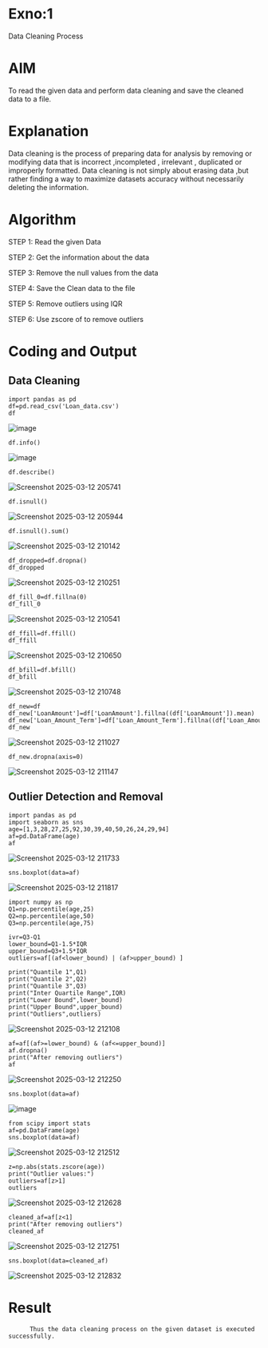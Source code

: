 # Exno:1
Data Cleaning Process

# AIM
To read the given data and perform data cleaning and save the cleaned data to a file.

# Explanation
Data cleaning is the process of preparing data for analysis by removing or modifying data that is incorrect ,incompleted , irrelevant , duplicated or improperly formatted. Data cleaning is not simply about erasing data ,but rather finding a way to maximize datasets accuracy without necessarily deleting the information.

# Algorithm
STEP 1: Read the given Data

STEP 2: Get the information about the data

STEP 3: Remove the null values from the data

STEP 4: Save the Clean data to the file

STEP 5: Remove outliers using IQR

STEP 6: Use zscore of to remove outliers

# Coding and Output
##  Data Cleaning
   ```
import pandas as pd
df=pd.read_csv('Loan_data.csv')
df
```
![image](https://github.com/user-attachments/assets/cb677b6c-086a-46ec-87d9-2a3a736d1cca)
```
df.info()
```
![image](https://github.com/user-attachments/assets/6342c7a3-96b1-49f9-9dc1-3d642acfa0c7)
```
df.describe()
```
![Screenshot 2025-03-12 205741](https://github.com/user-attachments/assets/2e5196ce-2086-43c2-88ea-c850ca86f18f)
```
df.isnull()
```
![Screenshot 2025-03-12 205944](https://github.com/user-attachments/assets/40256420-d6b8-4682-a1b7-a4d853048bd5)
```
df.isnull().sum()
```
![Screenshot 2025-03-12 210142](https://github.com/user-attachments/assets/8d18b6ae-a27e-4860-b9f1-9cc19826da56)
```
df_dropped=df.dropna()
df_dropped
```
![Screenshot 2025-03-12 210251](https://github.com/user-attachments/assets/830b54d2-51a2-4ecf-ae9b-34202e51121d)
```
df_fill_0=df.fillna(0)
df_fill_0
```
![Screenshot 2025-03-12 210541](https://github.com/user-attachments/assets/8159e4c6-d3be-4ea8-bd0a-5aae132bf868)

```
df_ffill=df.ffill()
df_ffill
```
![Screenshot 2025-03-12 210650](https://github.com/user-attachments/assets/a5136bd3-67d9-4cbc-a2a8-572a5949f949)

```
df_bfill=df.bfill()
df_bfill
```
![Screenshot 2025-03-12 210748](https://github.com/user-attachments/assets/5b0a9387-2f22-4755-aa0c-bd46cc2d3037)

```
df_new=df
df_new['LoanAmount']=df['LoanAmount'].fillna((df['LoanAmount']).mean)
df_new['Loan_Amount_Term']=df['Loan_Amount_Term'].fillna((df['Loan_Amount_Term']).mean)
df_new
```
![Screenshot 2025-03-12 211027](https://github.com/user-attachments/assets/fc4297da-3843-431c-b0db-aac6afae1c30)

```
df_new.dropna(axis=0)
```
![Screenshot 2025-03-12 211147](https://github.com/user-attachments/assets/b5c0f382-9e83-4fda-995d-439169d6f452)

## Outlier Detection and Removal
```
import pandas as pd
import seaborn as sns
age=[1,3,28,27,25,92,30,39,40,50,26,24,29,94]
af=pd.DataFrame(age)
af
```
![Screenshot 2025-03-12 211733](https://github.com/user-attachments/assets/c1ec6ba9-ed36-49cc-b328-6f8e309581af)

```
sns.boxplot(data=af)
```
![Screenshot 2025-03-12 211817](https://github.com/user-attachments/assets/005d6813-9cda-4a92-9e5f-4cd29f721192)

```
import numpy as np
Q1=np.percentile(age,25)
Q2=np.percentile(age,50)
Q3=np.percentile(age,75)
```
```
ivr=Q3-Q1
lower_bound=Q1-1.5*IQR
upper_bound=Q3+1.5*IQR
outliers=af[(af<lower_bound) | (af>upper_bound) ]
```
```
print("Quantile 1",Q1)
print("Quantile 2",Q2)
print("Quantile 3",Q3)
print("Inter Quartile Range",IQR)
print("Lower Bound",lower_bound)
print("Upper Bound",upper_bound)
print("Outliers",outliers)
```
![Screenshot 2025-03-12 212108](https://github.com/user-attachments/assets/96295492-fe39-40a7-9931-56a6c9739c65)

```
af=af[(af>=lower_bound) & (af<=upper_bound)]
af.dropna()
print("After removing outliers")
af
```
![Screenshot 2025-03-12 212250](https://github.com/user-attachments/assets/188b7ac3-7e1b-4a37-8a5e-a5274409dc6b)

```
sns.boxplot(data=af)
```
![image](https://github.com/user-attachments/assets/b9c8bc6d-2102-4ca6-b5d4-53c65738b586)
```
from scipy import stats
af=pd.DataFrame(age)
sns.boxplot(data=af)
```
![Screenshot 2025-03-12 212512](https://github.com/user-attachments/assets/b6ef3fc7-828b-4585-8f51-337eca2fd856)

```
z=np.abs(stats.zscore(age))
print("Outlier values:")
outliers=af[z>1]
outliers
```
![Screenshot 2025-03-12 212628](https://github.com/user-attachments/assets/04f01806-e4ff-494c-ac17-a6ea6db44bd5)

```
cleaned_af=af[z<1]
print("After removing outliers")
cleaned_af
```
![Screenshot 2025-03-12 212751](https://github.com/user-attachments/assets/4e0d5c79-07a7-42e3-856b-5ec5cb5a9996)

```
sns.boxplot(data=cleaned_af)
```
![Screenshot 2025-03-12 212832](https://github.com/user-attachments/assets/83820787-0f91-416d-9cdb-843a171ef70f)


# Result
          Thus the data cleaning process on the given dataset is executed successfully.
